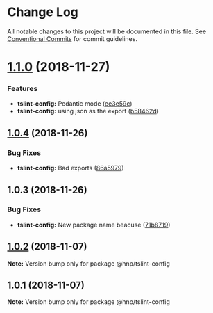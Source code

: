 # Change Log

All notable changes to this project will be documented in this file.
See [Conventional Commits](https://conventionalcommits.org) for commit guidelines.

# [1.1.0](https://github.com/MechanicalHuman/hnp-utilities/compare/tslint-config-hnp@1.0.4...tslint-config-hnp@1.1.0) (2018-11-27)

### Features

-   **tslint-config:** Pedantic mode ([ee3e59c](https://github.com/MechanicalHuman/hnp-utilities/commit/ee3e59c))
-   **tslint-config:** using json as the export ([b58462d](https://github.com/MechanicalHuman/hnp-utilities/commit/b58462d))

## [1.0.4](https://github.com/MechanicalHuman/hnp-utilities/compare/tslint-config-hnp@1.0.3...tslint-config-hnp@1.0.4) (2018-11-26)

### Bug Fixes

-   **tslint-config:** Bad exports ([86a5979](https://github.com/MechanicalHuman/hnp-utilities/commit/86a5979))

## 1.0.3 (2018-11-26)

### Bug Fixes

-   **tslint-config:** New package name beacuse ([71b8719](https://github.com/MechanicalHuman/hnp-utilities/commit/71b8719))

## [1.0.2](https://github.com/MechanicalHuman/hnp-utilities/compare/@hnp/tslint-config@1.0.1...@hnp/tslint-config@1.0.2) (2018-11-07)

**Note:** Version bump only for package @hnp/tslint-config

## 1.0.1 (2018-11-07)

**Note:** Version bump only for package @hnp/tslint-config
